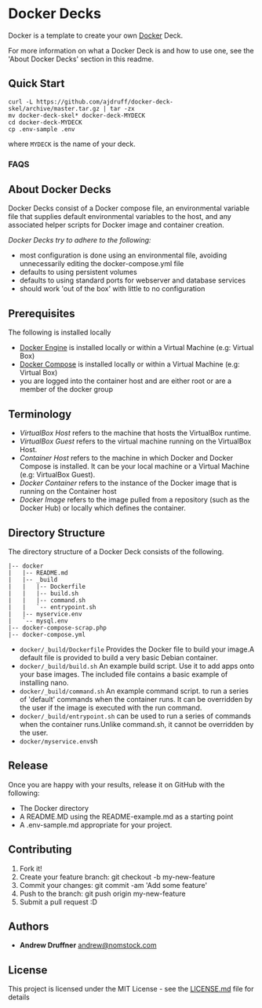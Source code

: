 # Docker Decks

Docker is a template to create your own [Docker](https://www.docker.com/what-docker) Deck.

For more information on what a Docker Deck is and how to use one, see the 'About Docker Decks' section in this readme.

## Quick Start

    curl -L https://github.com/ajdruff/docker-deck-skel/archive/master.tar.gz | tar -zx
    mv docker-deck-skel* docker-deck-MYDECK
    cd docker-deck-MYDECK
    cp .env-sample .env

where `MYDECK` is the name of your deck.




### FAQS






## About Docker Decks

Docker Decks consist of a Docker compose file, an environmental variable file that supplies default environmental variables to the host, and any associated helper scripts for Docker image and container creation.

*Docker Decks try to adhere to the following:*

* most configuration is done using an environmental file, avoiding unnecessarily editing the docker-compose.yml file
* defaults to using persistent volumes
* defaults to using standard ports for webserver and database services
* should work 'out of the box' with little to no configuration



## Prerequisites

The following is installed locally

* [Docker Engine](https://docs.docker.com/engine/installation/) is installed locally or within a Virtual Machine (e.g: Virtual Box)
* [Docker Compose](https://docs.docker.com/compose/) is installed locally or within a Virtual Machine (e.g: Virtual Box)
* you are logged into the container host and are either root or are a member of the docker group


## Terminology

* *VirtualBox Host* refers to the machine that hosts the VirtualBox runtime.
* *VirtualBox Guest* refers to the virtual machine running on the VirtualBox Host.
* *Container Host* refers to the machine in which Docker and Docker Compose is installed. It can be your local machine or a Virtual Machine (e.g: VirtualBox Guest).
* *Docker Container* refers to the instance of the Docker image that is running on the Container host
* *Docker Image* refers to the image pulled from a repository (such as the Docker Hub) or locally which defines the container.

## Directory Structure

The directory structure of a Docker Deck consists of the following.

    |-- docker
    |   |-- README.md
    |   |-- _build
    |   |   |-- Dockerfile
    |   |   |-- build.sh
    |   |   |-- command.sh
    |   |   `-- entrypoint.sh
    |   |-- myservice.env
    |   `-- mysql.env
    |-- docker-compose-scrap.php
    |-- docker-compose.yml

* `docker/_build/Dockerfile`   Provides the Docker file to build your image.A default file is provided to build a very basic Debian container.
* `docker/_build/build.sh`   An example build script. Use it to add apps onto your base images. The included file contains a basic example of installing nano.
* `docker/_build/command.sh`   An example command script. to run a series of 'default' commands when the container runs. It can be overridden by the user if the image is executed with the run command.
* `docker/_build/entrypoint.sh` can be used to run a series of commands when the container runs.Unlike command.sh, it cannot be overridden by the user.
* `docker/myservice.env`sh 


## Release

Once you are happy with your results, release it on GitHub with the following:

* The Docker directory
* A README.MD using the README-example.md as a starting point
* A .env-sample.md appropriate for your project.




## Contributing

1. Fork it!
2. Create your feature branch: git checkout -b my-new-feature
3. Commit your changes: git commit -am 'Add some feature'
4. Push to the branch: git push origin my-new-feature
5. Submit a pull request :D




## Authors

* **Andrew Druffner** andrew@nomstock.com

## License

This project is licensed under the MIT License - see the [LICENSE.md](LICENSE.md) file for details

